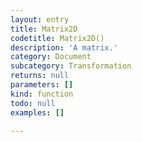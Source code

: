 ```yaml
---
layout: entry
title: Matrix2D
codetitle: Matrix2D()
description: 'A matrix.'
category: Document
subcategory: Transformation
returns: null
parameters: []
kind: function
todo: null
examples: []

---
```

